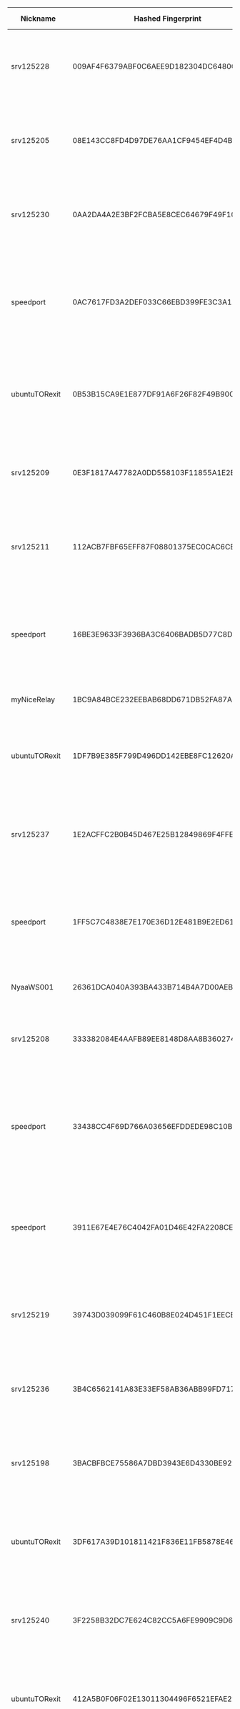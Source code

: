 | Nickname |  Hashed Fingerprint	| Or Addresses | Contact | Running | Flags | Last Seen | First Seen | Last Restarted | Advertised Bandwidth | Platform | Version | Version Status | Recommended Version | Verified hostnames | Exit policy |
|---|---|---|---|---|---|---|---|---|---|---|---|---|---|---|---|
|srv125228 | 009AF4F6379ABF0C6AEE9D182304DC6480CB1CF0 | ["91.235.234.67:9001","[2a10:1fc0:1::28e8:2439]:9001"] | N/A | true | Exit, Running, V2Dir, Valid | 2025-08-13 12:00:00 | 2025-08-13 07:00:00 | 2025-08-13 06:30:06 | 0 | Tor 0.4.8.17 on Linux | 0.4.8.17 | recommended | true | N/A | ["reject 0.0.0.0/8:*","reject 169.254.0.0/16:*","reject 127.0.0.0/8:*","reject 192.168.0.0/16:*","reject 10.0.0.0/8:*","reject 172.16.0.0/12:*","reject 91.235.234.67:*","accept *:*"]|
|srv125205 | 08E143CC8FD4D97DE76AA1CF9454EF4D4BF9FC9B | ["91.235.234.145:9001","[2a10:1fc0:1::7072:6325]:9001"] | N/A | true | Exit, Running, V2Dir, Valid | 2025-08-13 12:00:00 | 2025-08-13 07:00:00 | 2025-08-13 06:30:04 | 0 | Tor 0.4.8.17 on Linux | 0.4.8.17 | recommended | true | N/A | ["reject 0.0.0.0/8:*","reject 169.254.0.0/16:*","reject 127.0.0.0/8:*","reject 192.168.0.0/16:*","reject 10.0.0.0/8:*","reject 172.16.0.0/12:*","reject 91.235.234.145:*","accept *:*"]|
|srv125230 | 0AA2DA4A2E3BF2FCBA5E8CEC64679F49F10ABEAA | ["91.235.234.74:9001","[2a10:1fc0:1::a94d:cec3]:9001"] | N/A | true | Exit, Running, V2Dir, Valid | 2025-08-13 12:00:00 | 2025-08-13 07:00:00 | 2025-08-13 06:30:07 | 0 | Tor 0.4.8.17 on Linux | 0.4.8.17 | recommended | true | N/A | ["reject 0.0.0.0/8:*","reject 169.254.0.0/16:*","reject 127.0.0.0/8:*","reject 192.168.0.0/16:*","reject 10.0.0.0/8:*","reject 172.16.0.0/12:*","reject 91.235.234.74:*","accept *:*"]|
|speedport | 0AC7617FD3A2DEF033C66EBD399FE3C3A11BCB59 | ["146.19.254.165:8443"] | sp33dyInet@proton.me | true | Exit, Running, V2Dir, Valid | 2025-08-13 12:00:00 | 2025-08-13 10:00:00 | 2025-08-13 09:24:09 | 0 | Tor 0.4.8.17 on Linux | 0.4.8.17 | recommended | true | N/A | ["reject 0.0.0.0/8:*","reject 169.254.0.0/16:*","reject 127.0.0.0/8:*","reject 192.168.0.0/16:*","reject 10.0.0.0/8:*","reject 172.16.0.0/12:*","reject 146.19.254.165:*","accept *:20-23","accept *:25","accept *:53","accept *:80","accept *:443","reject *:*"]|
|ubuntuTORexit | 0B53B15CA9E1E877DF91A6F26F82F49B90C74A5F | ["185.240.242.5:8443"] | MaximPetrov@proton.com | true | Exit, Running, V2Dir, Valid | 2025-08-13 12:00:00 | 2025-08-13 10:00:00 | 2025-08-13 09:34:21 | 0 | Tor 0.4.8.17 on Linux | 0.4.8.17 | recommended | true | ["root45.triofilmt.de"] | ["reject 0.0.0.0/8:*","reject 169.254.0.0/16:*","reject 127.0.0.0/8:*","reject 192.168.0.0/16:*","reject 10.0.0.0/8:*","reject 172.16.0.0/12:*","reject 185.240.242.5:*","accept *:80","accept *:443","reject *:*"]|
|srv125209 | 0E3F1817A47782A0DD558103F11855A1E2EA3779 | ["45.129.199.70:9001","[2a10:1fc0:1::c89d:565d]:9001"] | N/A | true | Exit, Running, V2Dir, Valid | 2025-08-13 12:00:00 | 2025-08-13 07:00:00 | 2025-08-13 06:29:57 | 0 | Tor 0.4.8.17 on Linux | 0.4.8.17 | recommended | true | N/A | ["reject 0.0.0.0/8:*","reject 169.254.0.0/16:*","reject 127.0.0.0/8:*","reject 192.168.0.0/16:*","reject 10.0.0.0/8:*","reject 172.16.0.0/12:*","reject 45.129.199.70:*","accept *:*"]|
|srv125211 | 112ACB7FBF65EFF87F08801375EC0CAC6CB17EC8 | ["176.124.32.171:9001","[2a10:1fc0:1::463b:c574]:9001"] | N/A | true | Exit, Running, V2Dir, Valid | 2025-08-13 12:00:00 | 2025-08-13 07:00:00 | 2025-08-13 06:29:58 | 0 | Tor 0.4.8.17 on Linux | 0.4.8.17 | recommended | true | N/A | ["reject 0.0.0.0/8:*","reject 169.254.0.0/16:*","reject 127.0.0.0/8:*","reject 192.168.0.0/16:*","reject 10.0.0.0/8:*","reject 172.16.0.0/12:*","reject 176.124.32.171:*","accept *:*"]|
|speedport | 16BE3E9633F3936BA3C6406BADB5D77C8DD79010 | ["146.19.254.165:9001"] | sp33dyInet@proton.me | true | Exit, Running, V2Dir, Valid | 2025-08-13 12:00:00 | 2025-08-13 10:00:00 | 2025-08-13 09:24:06 | 0 | Tor 0.4.8.17 on Linux | 0.4.8.17 | recommended | true | N/A | ["reject 0.0.0.0/8:*","reject 169.254.0.0/16:*","reject 127.0.0.0/8:*","reject 192.168.0.0/16:*","reject 10.0.0.0/8:*","reject 172.16.0.0/12:*","reject 146.19.254.165:*","accept *:20-23","accept *:25","accept *:53","accept *:80","accept *:443","reject *:*"]|
|myNiceRelay | 1BC9A84BCE232EEBAB68DD671DB52FA87AB3A64D | ["185.196.10.54:56909"] | your@e-mail | false | Running, V2Dir, Valid | 2025-08-13 09:00:00 | 2025-08-13 09:00:00 | 2025-08-13 08:46:52 | 0 | Tor 0.4.8.16 on Linux | 0.4.8.16 | recommended | true | N/A | ["reject *:*"]|
|ubuntuTORexit | 1DF7B9E385F799D496DD142EBE8FC12620AFC144 | ["185.240.242.5:80"] | MaximPetrov@proton.com | true | Exit, Running, V2Dir, Valid | 2025-08-13 12:00:00 | 2025-08-13 10:00:00 | 2025-08-13 09:34:17 | 0 | Tor 0.4.8.17 on Linux | 0.4.8.17 | recommended | true | ["root45.triofilmt.de"] | ["reject 0.0.0.0/8:*","reject 169.254.0.0/16:*","reject 127.0.0.0/8:*","reject 192.168.0.0/16:*","reject 10.0.0.0/8:*","reject 172.16.0.0/12:*","reject 185.240.242.5:*","accept *:80","accept *:443","reject *:*"]|
|srv125237 | 1E2ACFFC2B0B45D467E25B12849869F4FFEB3283 | ["185.123.53.226:9001","[2a10:1fc0:1::d3ed:ed37]:9001"] | N/A | true | Exit, Running, V2Dir, Valid | 2025-08-13 12:00:00 | 2025-08-13 07:00:00 | 2025-08-13 06:30:10 | 0 | Tor 0.4.8.17 on Linux | 0.4.8.17 | recommended | true | N/A | ["reject 0.0.0.0/8:*","reject 169.254.0.0/16:*","reject 127.0.0.0/8:*","reject 192.168.0.0/16:*","reject 10.0.0.0/8:*","reject 172.16.0.0/12:*","reject 185.123.53.226:*","accept *:*"]|
|speedport | 1FF5C7C4838E7E170E36D12E481B9E2ED617212F | ["146.19.254.165:9050"] | sp33dyInet@proton.me | true | Exit, Running, V2Dir, Valid | 2025-08-13 12:00:00 | 2025-08-13 10:00:00 | 2025-08-13 09:24:08 | 0 | Tor 0.4.8.17 on Linux | 0.4.8.17 | recommended | true | N/A | ["reject 0.0.0.0/8:*","reject 169.254.0.0/16:*","reject 127.0.0.0/8:*","reject 192.168.0.0/16:*","reject 10.0.0.0/8:*","reject 172.16.0.0/12:*","reject 146.19.254.165:*","accept *:20-23","accept *:25","accept *:53","accept *:80","accept *:443","reject *:*"]|
|NyaaWS001 | 26361DCA040A393BA433B714B4A7D00AEBB86E99 | ["106.72.159.101:9088","[240b:10:9f65:3800::1]:443"] | KIRISHIKI Yudai <yudai.kirishiki AT protonmail dot com> | true | Running, V2Dir, Valid | 2025-08-13 12:00:00 | 2025-08-13 02:00:00 | 2025-08-13 01:16:37 | 637312 | Tor 0.4.8.10 on Linux | 0.4.8.10 | recommended | true | ["M106072159101.v4.enabler.ne.jp"] | ["reject *:*"]|
|srv125208 | 333382084E4AAFB89EE8148D8AA8B36027405DB0 | ["91.235.234.92:9001","[2a10:1fc0:1::a2d9:c960]:9001"] | N/A | true | Exit, Running, V2Dir, Valid | 2025-08-13 12:00:00 | 2025-08-13 07:00:00 | 2025-08-13 06:29:58 | 0 | Tor 0.4.8.17 on Linux | 0.4.8.17 | recommended | true | N/A | ["reject 0.0.0.0/8:*","reject 169.254.0.0/16:*","reject 127.0.0.0/8:*","reject 192.168.0.0/16:*","reject 10.0.0.0/8:*","reject 172.16.0.0/12:*","reject 91.235.234.92:*","accept *:*"]|
|speedport | 33438CC4F69D766A03656EFDDEDE98C10BD2B1C0 | ["146.19.254.165:8888"] | sp33dyInet@proton.me | true | Exit, Running, V2Dir, Valid | 2025-08-13 12:00:00 | 2025-08-13 10:00:00 | 2025-08-13 09:24:05 | 0 | Tor 0.4.8.17 on Linux | 0.4.8.17 | recommended | true | N/A | ["reject 0.0.0.0/8:*","reject 169.254.0.0/16:*","reject 127.0.0.0/8:*","reject 192.168.0.0/16:*","reject 10.0.0.0/8:*","reject 172.16.0.0/12:*","reject 146.19.254.165:*","accept *:20-23","accept *:25","accept *:53","accept *:80","accept *:443","reject *:*"]|
|speedport | 3911E67E4E76C4042FA01D46E42FA2208CEF5249 | ["146.19.254.165:80"] | sp33dyInet@proton.me | true | Exit, Running, V2Dir, Valid | 2025-08-13 12:00:00 | 2025-08-13 10:00:00 | 2025-08-13 09:24:44 | 0 | Tor 0.4.8.17 on Linux | 0.4.8.17 | recommended | true | N/A | ["reject 0.0.0.0/8:*","reject 169.254.0.0/16:*","reject 127.0.0.0/8:*","reject 192.168.0.0/16:*","reject 10.0.0.0/8:*","reject 172.16.0.0/12:*","reject 146.19.254.165:*","accept *:20-23","accept *:25","accept *:53","accept *:80","accept *:443","reject *:*"]|
|srv125219 | 39743D039099F61C460B8E024D451F1EECB87BA7 | ["146.19.143.54:9001","[2a10:1fc0:1::9862:7394]:9001"] | N/A | true | Exit, Running, V2Dir, Valid | 2025-08-13 12:00:00 | 2025-08-13 07:00:00 | 2025-08-13 06:30:00 | 0 | Tor 0.4.8.17 on Linux | 0.4.8.17 | recommended | true | N/A | ["reject 0.0.0.0/8:*","reject 169.254.0.0/16:*","reject 127.0.0.0/8:*","reject 192.168.0.0/16:*","reject 10.0.0.0/8:*","reject 172.16.0.0/12:*","reject 146.19.143.54:*","accept *:*"]|
|srv125236 | 3B4C6562141A83E33EF58AB36ABB99FD717D4873 | ["185.123.53.174:9001","[2a10:1fc0:1::3120:be14]:9001"] | N/A | true | Exit, Running, V2Dir, Valid | 2025-08-13 12:00:00 | 2025-08-13 07:00:00 | 2025-08-13 06:30:08 | 0 | Tor 0.4.8.17 on Linux | 0.4.8.17 | recommended | true | N/A | ["reject 0.0.0.0/8:*","reject 169.254.0.0/16:*","reject 127.0.0.0/8:*","reject 192.168.0.0/16:*","reject 10.0.0.0/8:*","reject 172.16.0.0/12:*","reject 185.123.53.174:*","accept *:*"]|
|srv125198 | 3BACBFBCE75586A7DBD3943E6D4330BE922D509D | ["193.233.201.93:9001","[2a10:1fc0:1::317b:c7b3]:9001"] | N/A | true | Exit, Running, V2Dir, Valid | 2025-08-13 12:00:00 | 2025-08-13 07:00:00 | 2025-08-13 06:30:02 | 0 | Tor 0.4.8.17 on Linux | 0.4.8.17 | recommended | true | N/A | ["reject 0.0.0.0/8:*","reject 169.254.0.0/16:*","reject 127.0.0.0/8:*","reject 192.168.0.0/16:*","reject 10.0.0.0/8:*","reject 172.16.0.0/12:*","reject 193.233.201.93:*","accept *:*"]|
|ubuntuTORexit | 3DF617A39D101811421F836E11FB5878E46885D6 | ["185.240.242.5:5000"] | MaximPetrov@proton.com | true | Exit, Running, V2Dir, Valid | 2025-08-13 12:00:00 | 2025-08-13 10:00:00 | 2025-08-13 09:34:23 | 0 | Tor 0.4.8.17 on Linux | 0.4.8.17 | recommended | true | ["root45.triofilmt.de"] | ["reject 0.0.0.0/8:*","reject 169.254.0.0/16:*","reject 127.0.0.0/8:*","reject 192.168.0.0/16:*","reject 10.0.0.0/8:*","reject 172.16.0.0/12:*","reject 185.240.242.5:*","accept *:80","accept *:443","reject *:*"]|
|srv125240 | 3F2258B32DC7E624C82CC5A6FE9909C9D68422C1 | ["176.124.32.101:9001","[2a10:1fc0:1::3a85:fc4a]:9001"] | N/A | true | Exit, Running, V2Dir, Valid | 2025-08-13 12:00:00 | 2025-08-13 07:00:00 | 2025-08-13 06:30:09 | 0 | Tor 0.4.8.17 on Linux | 0.4.8.17 | recommended | true | N/A | ["reject 0.0.0.0/8:*","reject 169.254.0.0/16:*","reject 127.0.0.0/8:*","reject 192.168.0.0/16:*","reject 10.0.0.0/8:*","reject 172.16.0.0/12:*","reject 176.124.32.101:*","accept *:*"]|
|ubuntuTORexit | 412A5B0F06F02E13011304496F6521EFAE2709C0 | ["185.240.242.5:9001"] | MaximPetrov@proton.com | true | Exit, Running, V2Dir, Valid | 2025-08-13 12:00:00 | 2025-08-13 10:00:00 | 2025-08-13 09:34:19 | 0 | Tor 0.4.8.17 on Linux | 0.4.8.17 | recommended | true | ["root45.triofilmt.de"] | ["reject 0.0.0.0/8:*","reject 169.254.0.0/16:*","reject 127.0.0.0/8:*","reject 192.168.0.0/16:*","reject 10.0.0.0/8:*","reject 172.16.0.0/12:*","reject 185.240.242.5:*","accept *:80","accept *:443","reject *:*"]|
|srv125232 | 449BCA24C51187E1F89AA7E5E8AC9027E53044BF | ["194.26.141.75:9001","[2a10:1fc0:1::86d8:ed21]:9001"] | N/A | true | Exit, Running, V2Dir, Valid | 2025-08-13 12:00:00 | 2025-08-13 07:00:00 | 2025-08-13 06:30:07 | 0 | Tor 0.4.8.17 on Linux | 0.4.8.17 | recommended | true | N/A | ["reject 0.0.0.0/8:*","reject 169.254.0.0/16:*","reject 127.0.0.0/8:*","reject 192.168.0.0/16:*","reject 10.0.0.0/8:*","reject 172.16.0.0/12:*","reject 194.26.141.75:*","accept *:*"]|
|srv125194 | 45148E3DFBF60F4E977801662D5A1A00DCECCD20 | ["45.129.199.239:9001","[2a10:1fc0:1::cfba:db18]:9001"] | N/A | true | Exit, Running, V2Dir, Valid | 2025-08-13 12:00:00 | 2025-08-13 07:00:00 | 2025-08-13 06:30:02 | 0 | Tor 0.4.8.17 on Linux | 0.4.8.17 | recommended | true | N/A | ["reject 0.0.0.0/8:*","reject 169.254.0.0/16:*","reject 127.0.0.0/8:*","reject 192.168.0.0/16:*","reject 10.0.0.0/8:*","reject 172.16.0.0/12:*","reject 45.129.199.239:*","accept *:*"]|
|srv125197 | 47CF066012F0BF3890A013E4353BACC1AF8ABA20 | ["193.109.120.199:9001","[2a10:1fc0:1::a8af:1603]:9001"] | N/A | true | Exit, Running, V2Dir, Valid | 2025-08-13 12:00:00 | 2025-08-13 07:00:00 | 2025-08-13 06:30:02 | 0 | Tor 0.4.8.17 on Linux | 0.4.8.17 | recommended | true | N/A | ["reject 0.0.0.0/8:*","reject 169.254.0.0/16:*","reject 127.0.0.0/8:*","reject 192.168.0.0/16:*","reject 10.0.0.0/8:*","reject 172.16.0.0/12:*","reject 193.109.120.199:*","accept *:*"]|
|srv125227 | 4A0B765E2CAFF126D9AFE980BBF77DE1D0F4C58C | ["194.26.141.24:9001","[2a10:1fc0:1::49fd:671e]:9001"] | N/A | true | Exit, Running, V2Dir, Valid | 2025-08-13 12:00:00 | 2025-08-13 07:00:00 | 2025-08-13 06:30:07 | 0 | Tor 0.4.8.17 on Linux | 0.4.8.17 | recommended | true | N/A | ["reject 0.0.0.0/8:*","reject 169.254.0.0/16:*","reject 127.0.0.0/8:*","reject 192.168.0.0/16:*","reject 10.0.0.0/8:*","reject 172.16.0.0/12:*","reject 194.26.141.24:*","accept *:*"]|
|srv125202 | 4C133A1D74937E4F38D3FC2372CD867D83698FF9 | ["185.123.53.42:9001","[2a10:1fc0:1::c81a:ecdc]:9001"] | N/A | true | Exit, Running, V2Dir, Valid | 2025-08-13 12:00:00 | 2025-08-13 07:00:00 | 2025-08-13 06:30:03 | 0 | Tor 0.4.8.17 on Linux | 0.4.8.17 | recommended | true | N/A | ["reject 0.0.0.0/8:*","reject 169.254.0.0/16:*","reject 127.0.0.0/8:*","reject 192.168.0.0/16:*","reject 10.0.0.0/8:*","reject 172.16.0.0/12:*","reject 185.123.53.42:*","accept *:*"]|
|srv125226 | 51AA152E765DFDAECB1600689AD605D9AED59E14 | ["77.72.85.168:9001","[2a10:1fc0:1::a04e:42ef]:9001"] | N/A | true | Exit, Running, V2Dir, Valid | 2025-08-13 12:00:00 | 2025-08-13 07:00:00 | 2025-08-13 06:30:07 | 0 | Tor 0.4.8.17 on Linux | 0.4.8.17 | recommended | true | N/A | ["reject 0.0.0.0/8:*","reject 169.254.0.0/16:*","reject 127.0.0.0/8:*","reject 192.168.0.0/16:*","reject 10.0.0.0/8:*","reject 172.16.0.0/12:*","reject 77.72.85.168:*","accept *:*"]|
|srv125213 | 55412D69EE197207D2B23FB1E093E7C3CC24F94A | ["185.123.53.217:9001","[2a10:1fc0:1::91c7:7465]:9001"] | N/A | true | Exit, Running, V2Dir, Valid | 2025-08-13 12:00:00 | 2025-08-13 07:00:00 | 2025-08-13 06:29:59 | 0 | Tor 0.4.8.17 on Linux | 0.4.8.17 | recommended | true | N/A | ["reject 0.0.0.0/8:*","reject 169.254.0.0/16:*","reject 127.0.0.0/8:*","reject 192.168.0.0/16:*","reject 10.0.0.0/8:*","reject 172.16.0.0/12:*","reject 185.123.53.217:*","accept *:*"]|
|srv125234 | 5B9B2BAF3CB58B5709D8DCA1DAF961832D47E7CB | ["176.124.32.122:9001","[2a10:1fc0:1::d8fd:efbf]:9001"] | N/A | true | Exit, Running, V2Dir, Valid | 2025-08-13 12:00:00 | 2025-08-13 07:00:00 | 2025-08-13 06:30:08 | 0 | Tor 0.4.8.17 on Linux | 0.4.8.17 | recommended | true | N/A | ["reject 0.0.0.0/8:*","reject 169.254.0.0/16:*","reject 127.0.0.0/8:*","reject 192.168.0.0/16:*","reject 10.0.0.0/8:*","reject 172.16.0.0/12:*","reject 176.124.32.122:*","accept *:*"]|
|srv125196 | 68A3F148732F1C0C7B1C1AA6A9280871D11B1F41 | ["194.26.141.45:9001","[2a10:1fc0:1::2acd:670c]:9001"] | N/A | true | Exit, Running, V2Dir, Valid | 2025-08-13 12:00:00 | 2025-08-13 07:00:00 | 2025-08-13 06:30:02 | 0 | Tor 0.4.8.17 on Linux | 0.4.8.17 | recommended | true | N/A | ["reject 0.0.0.0/8:*","reject 169.254.0.0/16:*","reject 127.0.0.0/8:*","reject 192.168.0.0/16:*","reject 10.0.0.0/8:*","reject 172.16.0.0/12:*","reject 194.26.141.45:*","accept *:*"]|
|srv125233 | 6E3C9A6F5385B92EFAF8D572C70CB25B865980D9 | ["91.235.234.143:9001","[2a10:1fc0:1::1078:9b3b]:9001"] | N/A | true | Exit, Running, V2Dir, Valid | 2025-08-13 12:00:00 | 2025-08-13 07:00:00 | 2025-08-13 06:30:08 | 0 | Tor 0.4.8.17 on Linux | 0.4.8.17 | recommended | true | N/A | ["reject 0.0.0.0/8:*","reject 169.254.0.0/16:*","reject 127.0.0.0/8:*","reject 192.168.0.0/16:*","reject 10.0.0.0/8:*","reject 172.16.0.0/12:*","reject 91.235.234.143:*","accept *:*"]|
|srv125242 | 712A4E27C28BE1919419C868A3ADE1596EAE7DC1 | ["45.129.199.159:9001","[2a10:1fc0:1::6e6d:3f93]:9001"] | N/A | true | Exit, Running, V2Dir, Valid | 2025-08-13 12:00:00 | 2025-08-13 07:00:00 | 2025-08-13 06:30:11 | 0 | Tor 0.4.8.17 on Linux | 0.4.8.17 | recommended | true | N/A | ["reject 0.0.0.0/8:*","reject 169.254.0.0/16:*","reject 127.0.0.0/8:*","reject 192.168.0.0/16:*","reject 10.0.0.0/8:*","reject 172.16.0.0/12:*","reject 45.129.199.159:*","accept *:*"]|
|srv125225 | 733E343EC50A3955AD624681FA8146F1249C53F6 | ["194.26.141.109:9001","[2a10:1fc0:1::a187:7bdf]:9001"] | N/A | true | Exit, Running, V2Dir, Valid | 2025-08-13 12:00:00 | 2025-08-13 07:00:00 | 2025-08-13 06:30:05 | 0 | Tor 0.4.8.17 on Linux | 0.4.8.17 | recommended | true | N/A | ["reject 0.0.0.0/8:*","reject 169.254.0.0/16:*","reject 127.0.0.0/8:*","reject 192.168.0.0/16:*","reject 10.0.0.0/8:*","reject 172.16.0.0/12:*","reject 194.26.141.109:*","accept *:*"]|
|srv125238 | 76DA49B0CEAD08F70EE2E7E119533DB8CF1FD9CA | ["185.123.53.165:9001","[2a10:1fc0:1::97fa:bc35]:9001"] | N/A | true | Exit, Running, V2Dir, Valid | 2025-08-13 12:00:00 | 2025-08-13 07:00:00 | 2025-08-13 06:30:09 | 0 | Tor 0.4.8.17 on Linux | 0.4.8.17 | recommended | true | N/A | ["reject 0.0.0.0/8:*","reject 169.254.0.0/16:*","reject 127.0.0.0/8:*","reject 192.168.0.0/16:*","reject 10.0.0.0/8:*","reject 172.16.0.0/12:*","reject 185.123.53.165:*","accept *:*"]|
|srv125210 | 7A8A715D61D3FA8344BB3A9FEF9AD7AC2C773C28 | ["193.109.120.8:9001","[2a10:1fc0:1::d6af:9460]:9001"] | N/A | true | Exit, Running, V2Dir, Valid | 2025-08-13 12:00:00 | 2025-08-13 07:00:00 | 2025-08-13 06:29:59 | 0 | Tor 0.4.8.17 on Linux | 0.4.8.17 | recommended | true | N/A | ["reject 0.0.0.0/8:*","reject 169.254.0.0/16:*","reject 127.0.0.0/8:*","reject 192.168.0.0/16:*","reject 10.0.0.0/8:*","reject 172.16.0.0/12:*","reject 193.109.120.8:*","accept *:*"]|
|srv125220 | 7BCD5880CA2B3286BC21D83418E6BE09855257E4 | ["193.109.120.71:9001","[2a10:1fc0:1::c181:cad7]:9001"] | N/A | true | Exit, Running, V2Dir, Valid | 2025-08-13 12:00:00 | 2025-08-13 07:00:00 | 2025-08-13 06:30:00 | 0 | Tor 0.4.8.17 on Linux | 0.4.8.17 | recommended | true | N/A | ["reject 0.0.0.0/8:*","reject 169.254.0.0/16:*","reject 127.0.0.0/8:*","reject 192.168.0.0/16:*","reject 10.0.0.0/8:*","reject 172.16.0.0/12:*","reject 193.109.120.71:*","accept *:*"]|
|hohenheimp | 7E49287C68833055DCA6F3C094339F58EF5122C4 | ["185.238.249.239:9001"] | hohenheimph@gmail.com | true | Running, Valid | 2025-08-13 12:00:00 | 2025-08-13 07:00:00 | 2025-08-13 06:49:27 | 0 | Tor 0.4.8.17 on Linux | 0.4.8.17 | recommended | true | N/A | ["reject *:*"]|
|srv125204 | 7FEDADA4FCEAF353971E537E73CA92CFED8E7F4B | ["146.19.143.132:9001","[2a10:1fc0:1::7028:40e3]:9001"] | N/A | true | Exit, Running, V2Dir, Valid | 2025-08-13 12:00:00 | 2025-08-13 07:00:00 | 2025-08-13 06:30:04 | 0 | Tor 0.4.8.17 on Linux | 0.4.8.17 | recommended | true | N/A | ["reject 0.0.0.0/8:*","reject 169.254.0.0/16:*","reject 127.0.0.0/8:*","reject 192.168.0.0/16:*","reject 10.0.0.0/8:*","reject 172.16.0.0/12:*","reject 146.19.143.132:*","accept *:*"]|
|srv125239 | 8166CD8F4FF67BA1D1B35EFFDFAEE03AF7EC7C59 | ["146.19.143.119:9001","[2a10:1fc0:1::a06f:421]:9001"] | N/A | true | Exit, Running, V2Dir, Valid | 2025-08-13 12:00:00 | 2025-08-13 07:00:00 | 2025-08-13 06:30:09 | 0 | Tor 0.4.8.17 on Linux | 0.4.8.17 | recommended | true | N/A | ["reject 0.0.0.0/8:*","reject 169.254.0.0/16:*","reject 127.0.0.0/8:*","reject 192.168.0.0/16:*","reject 10.0.0.0/8:*","reject 172.16.0.0/12:*","reject 146.19.143.119:*","accept *:*"]|
|srv125214 | 859E7B5DA1034E194D1E8673A0AA6ACC78304C6B | ["45.129.199.122:9001","[2a10:1fc0:1::b989:f19b]:9001"] | N/A | true | Exit, Running, V2Dir, Valid | 2025-08-13 12:00:00 | 2025-08-13 07:00:00 | 2025-08-13 06:29:59 | 0 | Tor 0.4.8.17 on Linux | 0.4.8.17 | recommended | true | N/A | ["reject 0.0.0.0/8:*","reject 169.254.0.0/16:*","reject 127.0.0.0/8:*","reject 192.168.0.0/16:*","reject 10.0.0.0/8:*","reject 172.16.0.0/12:*","reject 45.129.199.122:*","accept *:*"]|
|srv125201 | 87F3F40C4A1ADF31EF78D139D26E6E040A70F0CA | ["146.19.143.92:9001","[2a10:1fc0:1::bf4a:70cd]:9001"] | N/A | true | Exit, Running, V2Dir, Valid | 2025-08-13 12:00:00 | 2025-08-13 07:00:00 | 2025-08-13 06:30:03 | 0 | Tor 0.4.8.17 on Linux | 0.4.8.17 | recommended | true | N/A | ["reject 0.0.0.0/8:*","reject 169.254.0.0/16:*","reject 127.0.0.0/8:*","reject 192.168.0.0/16:*","reject 10.0.0.0/8:*","reject 172.16.0.0/12:*","reject 146.19.143.92:*","accept *:*"]|
|ubuntuTORexit | 88CE0B002569B78A7F5C4B4851A6E7D6AA06D080 | ["185.240.242.5:9443"] | MaximPetrov@proton.com | true | Exit, Running, V2Dir, Valid | 2025-08-13 12:00:00 | 2025-08-13 10:00:00 | 2025-08-13 09:34:22 | 0 | Tor 0.4.8.17 on Linux | 0.4.8.17 | recommended | true | ["root45.triofilmt.de"] | ["reject 0.0.0.0/8:*","reject 169.254.0.0/16:*","reject 127.0.0.0/8:*","reject 192.168.0.0/16:*","reject 10.0.0.0/8:*","reject 172.16.0.0/12:*","reject 185.240.242.5:*","accept *:80","accept *:443","reject *:*"]|
|MyCCSRelay | 8F870AFE4CA72DDB952DA14912622A9C649D1965 | ["107.173.39.90:9001","[2001:470:c:381::2]:9001"] | mianqibg@gmail.com | false | Running, V2Dir, Valid | 2025-08-13 07:00:00 | 2025-08-13 07:00:00 | 2025-08-13 06:13:01 | 0 | Tor 0.4.8.10 on Linux | 0.4.8.10 | recommended | true | N/A | ["reject *:*"]|
|srv125244 | 9CABBD314018E5A7671A748733D9FC6C79122A60 | ["77.72.85.176:9001","[2a10:1fc0:1::902c:9891]:9001"] | N/A | true | Exit, Running, V2Dir, Valid | 2025-08-13 12:00:00 | 2025-08-13 07:00:00 | 2025-08-13 06:30:11 | 0 | Tor 0.4.8.17 on Linux | 0.4.8.17 | recommended | true | N/A | ["reject 0.0.0.0/8:*","reject 169.254.0.0/16:*","reject 127.0.0.0/8:*","reject 192.168.0.0/16:*","reject 10.0.0.0/8:*","reject 172.16.0.0/12:*","reject 77.72.85.176:*","accept *:*"]|
|srv125216 | 9F6A5D2EE5DA4EDC565071603002C870600B34BC | ["45.129.199.162:9001","[2a10:1fc0:1::9a61:242e]:9001"] | N/A | true | Exit, Running, V2Dir, Valid | 2025-08-13 12:00:00 | 2025-08-13 07:00:00 | 2025-08-13 06:29:59 | 0 | Tor 0.4.8.17 on Linux | 0.4.8.17 | recommended | true | N/A | ["reject 0.0.0.0/8:*","reject 169.254.0.0/16:*","reject 127.0.0.0/8:*","reject 192.168.0.0/16:*","reject 10.0.0.0/8:*","reject 172.16.0.0/12:*","reject 45.129.199.162:*","accept *:*"]|
|jstark | A4995EA4A81711D9A7FD1FA105E359D659989BB6 | ["107.175.159.234:443"] | ballisticeffect@proton.me | true | Running, V2Dir, Valid | 2025-08-13 12:00:00 | 2025-08-13 05:00:00 | 2025-08-13 04:00:31 | 0 | Tor 0.4.8.17 on Linux | 0.4.8.17 | recommended | true | N/A | ["reject *:*"]|
|srv125235 | A86B93B891FE8308AA2FAD67FD303A42ECEC9C4A | ["45.129.199.235:9001","[2a10:1fc0:1::cae0:9c9]:9001"] | N/A | true | Exit, Running, V2Dir, Valid | 2025-08-13 12:00:00 | 2025-08-13 07:00:00 | 2025-08-13 06:30:08 | 0 | Tor 0.4.8.17 on Linux | 0.4.8.17 | recommended | true | N/A | ["reject 0.0.0.0/8:*","reject 169.254.0.0/16:*","reject 127.0.0.0/8:*","reject 192.168.0.0/16:*","reject 10.0.0.0/8:*","reject 172.16.0.0/12:*","reject 45.129.199.235:*","accept *:*"]|
|srv125243 | B0278B42B59A5112D5823D5CF6FBA26C4D2116D4 | ["146.19.143.225:9001","[2a10:1fc0:1::9c89:5f8]:9001"] | N/A | true | Exit, Running, V2Dir, Valid | 2025-08-13 12:00:00 | 2025-08-13 07:00:00 | 2025-08-13 06:30:11 | 0 | Tor 0.4.8.17 on Linux | 0.4.8.17 | recommended | true | N/A | ["reject 0.0.0.0/8:*","reject 169.254.0.0/16:*","reject 127.0.0.0/8:*","reject 192.168.0.0/16:*","reject 10.0.0.0/8:*","reject 172.16.0.0/12:*","reject 146.19.143.225:*","accept *:*"]|
|Omni | B03B5B8F244B858FE687FFE38BC440A76A42158E | ["167.172.165.80:9001"] | omni@nwrk.co.uk | true | Running, V2Dir, Valid | 2025-08-13 12:00:00 | 2025-08-13 12:00:00 | 2025-08-13 11:04:36 | 0 | Tor 0.4.8.14 on Linux | 0.4.8.14 | recommended | true | N/A | ["reject *:*"]|
|ubuntuTORexit | B1AAACE8B1C2F4F4DBB3A58DBBD833F5BC706279 | ["185.240.242.5:443"] | MaximPetrov@proton.com | true | Exit, Running, V2Dir, Valid | 2025-08-13 12:00:00 | 2025-08-13 10:00:00 | 2025-08-13 09:34:18 | 0 | Tor 0.4.8.17 on Linux | 0.4.8.17 | recommended | true | ["root45.triofilmt.de"] | ["reject 0.0.0.0/8:*","reject 169.254.0.0/16:*","reject 127.0.0.0/8:*","reject 192.168.0.0/16:*","reject 10.0.0.0/8:*","reject 172.16.0.0/12:*","reject 185.240.242.5:*","accept *:80","accept *:443","reject *:*"]|
|srv125193 | B72A41A808D79A9473F2D55FF684F8B0454B6892 | ["77.72.85.133:9001","[2a10:1fc0:1::9ef2:318e]:9001"] | N/A | true | Exit, Running, V2Dir, Valid | 2025-08-13 12:00:00 | 2025-08-13 07:00:00 | 2025-08-13 06:30:00 | 0 | Tor 0.4.8.17 on Linux | 0.4.8.17 | recommended | true | N/A | ["reject 0.0.0.0/8:*","reject 169.254.0.0/16:*","reject 127.0.0.0/8:*","reject 192.168.0.0/16:*","reject 10.0.0.0/8:*","reject 172.16.0.0/12:*","reject 77.72.85.133:*","accept *:*"]|
|srv125215 | B76A220691BD3EAA91145E547CB18D042A3C51FC | ["185.123.53.184:9001","[2a10:1fc0:1::709e:5af4]:9001"] | N/A | true | Exit, Running, V2Dir, Valid | 2025-08-13 12:00:00 | 2025-08-13 07:00:00 | 2025-08-13 06:29:59 | 0 | Tor 0.4.8.17 on Linux | 0.4.8.17 | recommended | true | N/A | ["reject 0.0.0.0/8:*","reject 169.254.0.0/16:*","reject 127.0.0.0/8:*","reject 192.168.0.0/16:*","reject 10.0.0.0/8:*","reject 172.16.0.0/12:*","reject 185.123.53.184:*","accept *:*"]|
|srv125217 | B8942E58753E9D4CC5A66C21FEF68CE2E808647A | ["193.109.120.230:9001","[2a10:1fc0:1::d3f0:7036]:9001"] | N/A | true | Exit, Running, V2Dir, Valid | 2025-08-13 12:00:00 | 2025-08-13 07:00:00 | 2025-08-13 06:30:00 | 0 | Tor 0.4.8.17 on Linux | 0.4.8.17 | recommended | true | N/A | ["reject 0.0.0.0/8:*","reject 169.254.0.0/16:*","reject 127.0.0.0/8:*","reject 192.168.0.0/16:*","reject 10.0.0.0/8:*","reject 172.16.0.0/12:*","reject 193.109.120.230:*","accept *:*"]|
|ubuntuTORexit | C5F5D16AA495E024156F6AC32D3909CC53A83F8A | ["185.240.242.5:8080"] | MaximPetrov@proton.com | true | Exit, Running, V2Dir, Valid | 2025-08-13 12:00:00 | 2025-08-13 10:00:00 | 2025-08-13 09:34:26 | 0 | Tor 0.4.8.17 on Linux | 0.4.8.17 | recommended | true | ["root45.triofilmt.de"] | ["reject 0.0.0.0/8:*","reject 169.254.0.0/16:*","reject 127.0.0.0/8:*","reject 192.168.0.0/16:*","reject 10.0.0.0/8:*","reject 172.16.0.0/12:*","reject 185.240.242.5:*","accept *:80","accept *:443","reject *:*"]|
|Unnamed | CAD9CB6C81CCDB43BDA2BE6173E6DBED7E93F92A | ["82.221.139.164:19865"] | N/A | true | Running, V2Dir, Valid | 2025-08-13 12:00:00 | 2025-08-13 01:00:00 | 2025-08-13 00:48:21 | 0 | Tor 0.4.8.17 on Linux | 0.4.8.17 | recommended | true | N/A | ["reject *:*"]|
|srv125206 | CE399F2066C3088A92AFE1FF7CA262719C136597 | ["193.109.120.59:9001","[2a10:1fc0:1::145a:4f4d]:9001"] | N/A | true | Exit, Running, V2Dir, Valid | 2025-08-13 12:00:00 | 2025-08-13 07:00:00 | 2025-08-13 06:30:04 | 0 | Tor 0.4.8.17 on Linux | 0.4.8.17 | recommended | true | N/A | ["reject 0.0.0.0/8:*","reject 169.254.0.0/16:*","reject 127.0.0.0/8:*","reject 192.168.0.0/16:*","reject 10.0.0.0/8:*","reject 172.16.0.0/12:*","reject 193.109.120.59:*","accept *:*"]|
|srv125229 | D6C77221ECD7912E194AD6B9E6AFBA71A0F6A8D3 | ["193.233.201.122:9001","[2a10:1fc0:1::1c97:5209]:9001"] | N/A | true | Exit, Running, V2Dir, Valid | 2025-08-13 12:00:00 | 2025-08-13 07:00:00 | 2025-08-13 06:30:05 | 0 | Tor 0.4.8.17 on Linux | 0.4.8.17 | recommended | true | N/A | ["reject 0.0.0.0/8:*","reject 169.254.0.0/16:*","reject 127.0.0.0/8:*","reject 192.168.0.0/16:*","reject 10.0.0.0/8:*","reject 172.16.0.0/12:*","reject 193.233.201.122:*","accept *:*"]|
|srv125192 | D6D3C7E9D0111288D93E8BECD7BED5AFAC24FC9B | ["185.123.53.164:9001","[2a10:1fc0:1::4953:f0d1]:9001"] | N/A | true | Exit, Running, V2Dir, Valid | 2025-08-13 12:00:00 | 2025-08-13 07:00:00 | 2025-08-13 06:30:01 | 0 | Tor 0.4.8.17 on Linux | 0.4.8.17 | recommended | true | N/A | ["reject 0.0.0.0/8:*","reject 169.254.0.0/16:*","reject 127.0.0.0/8:*","reject 192.168.0.0/16:*","reject 10.0.0.0/8:*","reject 172.16.0.0/12:*","reject 185.123.53.164:*","accept *:*"]|
|speedport | DA588DC0829A32919E50971E5A2975904828A924 | ["146.19.254.165:5000"] | sp33dyInet@proton.me | true | Exit, Running, V2Dir, Valid | 2025-08-13 12:00:00 | 2025-08-13 10:00:00 | 2025-08-13 09:24:10 | 0 | Tor 0.4.8.17 on Linux | 0.4.8.17 | recommended | true | N/A | ["reject 0.0.0.0/8:*","reject 169.254.0.0/16:*","reject 127.0.0.0/8:*","reject 192.168.0.0/16:*","reject 10.0.0.0/8:*","reject 172.16.0.0/12:*","reject 146.19.254.165:*","accept *:20-23","accept *:25","accept *:53","accept *:80","accept *:443","reject *:*"]|
|srv125203 | DC7DCE0D54987BD67C2EB445ABF072B1FC6180EB | ["176.124.32.145:9001","[2a10:1fc0:1::c5e5:1656]:9001"] | N/A | true | Exit, Running, V2Dir, Valid | 2025-08-13 12:00:00 | 2025-08-13 07:00:00 | 2025-08-13 06:30:05 | 0 | Tor 0.4.8.17 on Linux | 0.4.8.17 | recommended | true | N/A | ["reject 0.0.0.0/8:*","reject 169.254.0.0/16:*","reject 127.0.0.0/8:*","reject 192.168.0.0/16:*","reject 10.0.0.0/8:*","reject 172.16.0.0/12:*","reject 176.124.32.145:*","accept *:*"]|
|srv125231 | E6A1831C3D1CCF44C2C671902C3C9B6F235AC32D | ["194.26.141.106:9001","[2a10:1fc0:1::201b:fde8]:9001"] | N/A | true | Exit, Running, V2Dir, Valid | 2025-08-13 12:00:00 | 2025-08-13 07:00:00 | 2025-08-13 06:30:07 | 0 | Tor 0.4.8.17 on Linux | 0.4.8.17 | recommended | true | N/A | ["reject 0.0.0.0/8:*","reject 169.254.0.0/16:*","reject 127.0.0.0/8:*","reject 192.168.0.0/16:*","reject 10.0.0.0/8:*","reject 172.16.0.0/12:*","reject 194.26.141.106:*","accept *:*"]|
|speedport | E7762886A7EBB66A1E638E24C0D6D1561AE844AE | ["146.19.254.165:1194"] | sp33dyInet@proton.me | true | Exit, Running, V2Dir, Valid | 2025-08-13 12:00:00 | 2025-08-13 10:00:00 | 2025-08-13 09:24:03 | 0 | Tor 0.4.8.17 on Linux | 0.4.8.17 | recommended | true | N/A | ["reject 0.0.0.0/8:*","reject 169.254.0.0/16:*","reject 127.0.0.0/8:*","reject 192.168.0.0/16:*","reject 10.0.0.0/8:*","reject 172.16.0.0/12:*","reject 146.19.254.165:*","accept *:20-23","accept *:25","accept *:53","accept *:80","accept *:443","reject *:*"]|
|srv125207 | E7C5F37635C2A90BBADE990B7B8B4125ED1CDBCB | ["146.19.143.181:9001","[2a10:1fc0:1::736f:432a]:9001"] | N/A | true | Exit, Running, V2Dir, Valid | 2025-08-13 12:00:00 | 2025-08-13 07:00:00 | 2025-08-13 06:29:58 | 0 | Tor 0.4.8.17 on Linux | 0.4.8.17 | recommended | true | N/A | ["reject 0.0.0.0/8:*","reject 169.254.0.0/16:*","reject 127.0.0.0/8:*","reject 192.168.0.0/16:*","reject 10.0.0.0/8:*","reject 172.16.0.0/12:*","reject 146.19.143.181:*","accept *:*"]|
|srv125221 | E88724ECB45D812FA44ABD2BDF2CE9F8F546BCC6 | ["146.19.143.16:9001","[2a10:1fc0:1::df12:4fa1]:9001"] | N/A | true | Exit, Running, V2Dir, Valid | 2025-08-13 12:00:00 | 2025-08-13 07:00:00 | 2025-08-13 06:30:01 | 0 | Tor 0.4.8.17 on Linux | 0.4.8.17 | recommended | true | N/A | ["reject 0.0.0.0/8:*","reject 169.254.0.0/16:*","reject 127.0.0.0/8:*","reject 192.168.0.0/16:*","reject 10.0.0.0/8:*","reject 172.16.0.0/12:*","reject 146.19.143.16:*","accept *:*"]|
|Misaka | EA77ECE97E9AA43010058264C641C3C6954D4221 | ["138.2.39.4:9001"] | tor@misaka.zip | true | Running, Valid | 2025-08-13 12:00:00 | 2025-08-13 07:00:00 | 2025-08-13 05:33:54 | 0 | Tor 0.4.8.16 on Linux | 0.4.8.16 | recommended | true | N/A | ["reject *:*"]|
|srv125212 | EC052958862B5E34BC5CC28B39489901431D3A31 | ["194.26.141.110:9001","[2a10:1fc0:1::da9b:f7cd]:9001"] | N/A | true | Exit, Running, V2Dir, Valid | 2025-08-13 12:00:00 | 2025-08-13 07:00:00 | 2025-08-13 06:30:00 | 0 | Tor 0.4.8.17 on Linux | 0.4.8.17 | recommended | true | N/A | ["reject 0.0.0.0/8:*","reject 169.254.0.0/16:*","reject 127.0.0.0/8:*","reject 192.168.0.0/16:*","reject 10.0.0.0/8:*","reject 172.16.0.0/12:*","reject 194.26.141.110:*","accept *:*"]|
|srv125241 | EF01F51229F2F0C7CB178E728CFE2222048123A9 | ["45.129.199.84:9001","[2a10:1fc0:1::d54e:8f12]:9001"] | N/A | true | Exit, Running, V2Dir, Valid | 2025-08-13 12:00:00 | 2025-08-13 07:00:00 | 2025-08-13 06:30:11 | 0 | Tor 0.4.8.17 on Linux | 0.4.8.17 | recommended | true | N/A | ["reject 0.0.0.0/8:*","reject 169.254.0.0/16:*","reject 127.0.0.0/8:*","reject 192.168.0.0/16:*","reject 10.0.0.0/8:*","reject 172.16.0.0/12:*","reject 45.129.199.84:*","accept *:*"]|
|srv125200 | F061F214D354B2D63C9B51104D53BC98C2865C7B | ["185.123.53.22:9001","[2a10:1fc0:1::27c8:f14]:9001"] | N/A | true | Exit, Running, V2Dir, Valid | 2025-08-13 12:00:00 | 2025-08-13 07:00:00 | 2025-08-13 06:30:03 | 0 | Tor 0.4.8.17 on Linux | 0.4.8.17 | recommended | true | N/A | ["reject 0.0.0.0/8:*","reject 169.254.0.0/16:*","reject 127.0.0.0/8:*","reject 192.168.0.0/16:*","reject 10.0.0.0/8:*","reject 172.16.0.0/12:*","reject 185.123.53.22:*","accept *:*"]|
|speedport | F0BE4B55A7FD2B2CDAD0FF735CE1928979B188AC | ["146.19.254.165:443"] | sp33dyInet@proton.me | true | Exit, Running, V2Dir, Valid | 2025-08-13 12:00:00 | 2025-08-13 10:00:00 | 2025-08-13 09:24:02 | 0 | Tor 0.4.8.17 on Linux | 0.4.8.17 | recommended | true | N/A | ["reject 0.0.0.0/8:*","reject 169.254.0.0/16:*","reject 127.0.0.0/8:*","reject 192.168.0.0/16:*","reject 10.0.0.0/8:*","reject 172.16.0.0/12:*","reject 146.19.254.165:*","accept *:20-23","accept *:25","accept *:53","accept *:80","accept *:443","reject *:*"]|
|ubuntuTORexit | FA784D31780337F860263F7D3A0251BA2EF629E9 | ["185.240.242.5:5200"] | MaximPetrov@proton.com | true | Exit, Running, V2Dir, Valid | 2025-08-13 12:00:00 | 2025-08-13 10:00:00 | 2025-08-13 09:34:25 | 0 | Tor 0.4.8.17 on Linux | 0.4.8.17 | recommended | true | ["root45.triofilmt.de"] | ["reject 0.0.0.0/8:*","reject 169.254.0.0/16:*","reject 127.0.0.0/8:*","reject 192.168.0.0/16:*","reject 10.0.0.0/8:*","reject 172.16.0.0/12:*","reject 185.240.242.5:*","accept *:80","accept *:443","reject *:*"]|
|FreddieTORcury | FD9CC1BCF911FA97915060504A538C420555D885 | ["174.91.123.41:8080"] | Random Person skelly1178@proton.me | true | Running, V2Dir, Valid | 2025-08-13 12:00:00 | 2025-08-13 04:00:00 | 2025-08-13 03:33:51 | 0 | Tor 0.4.8.10 on Linux | 0.4.8.10 | recommended | true | ["bras-base-clwdon2201w-grc-47-174-91-123-41.dsl.bell.ca"] | ["reject *:*"]|
|srv125199 | FDD18C5DCDE29549EE6A00BE137F4B5DA1AE86D2 | ["176.124.32.130:9001","[2a10:1fc0:1::b9b6:1c9a]:9001"] | N/A | true | Exit, Running, V2Dir, Valid | 2025-08-13 12:00:00 | 2025-08-13 07:00:00 | 2025-08-13 06:30:02 | 0 | Tor 0.4.8.17 on Linux | 0.4.8.17 | recommended | true | N/A | ["reject 0.0.0.0/8:*","reject 169.254.0.0/16:*","reject 127.0.0.0/8:*","reject 192.168.0.0/16:*","reject 10.0.0.0/8:*","reject 172.16.0.0/12:*","reject 176.124.32.130:*","accept *:*"]|
